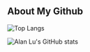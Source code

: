 ## About My Github

![Top Langs](https://github-readme-stats.vercel.app/api/top-langs/?username=alanlu-zyl&layout=compact) 

![Alan Lu's GitHub stats](https://github-readme-stats.vercel.app/api?username=alanlu-zyl&show_icons=true)

<!--
**1alanlu/1alanlu** is a ✨ _special_ ✨ repository because its `README.md` (this file) appears on your GitHub profile. 

Here are some ideas to get you started:

- 🔭 I’m currently working on ...
- 🌱 I’m currently learning ...
- 👯 I’m looking to collaborate on ...
- 🤔 I’m looking for help with ...
- 💬 Ask me about ...
- 📫 How to reach me: ...
- 😄 Pronouns: ...
- ⚡ Fun fact: ...
-->

